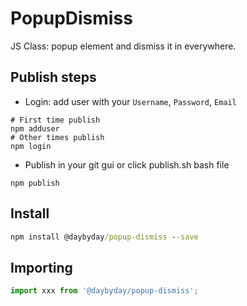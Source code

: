 # PopupDismiss

JS Class: popup element and dismiss it in everywhere.

## Publish steps

- Login: add user with your `Username`, `Password`, `Email`

```shell script
# First time publish
npm adduser
# Other times publish
npm login
```

- Publish in your git gui or click publish.sh bash file

```shell script
npm publish
```

## Install

```cmd
npm install @daybyday/popup-dismiss --save
```

## Importing

```jsx
import xxx from '@daybyday/popup-dismiss';
```
